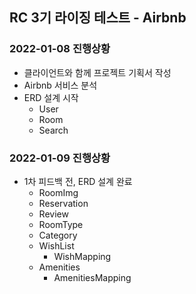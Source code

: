 ## RC 3기 라이징 테스트 - Airbnb

### 2022-01-08 진행상황
- 클라이언트와 함께 프로젝트 기획서 작성
- Airbnb 서비스 분석
- ERD 설계 시작
	- User
	- Room
	- Search

### 2022-01-09 진행상황
- 1차 피드백 전, ERD 설계 완료
	- RoomImg
	- Reservation
	- Review
	- RoomType
	- Category
	- WishList
		- WishMapping
	- Amenities
		- AmenitiesMapping
